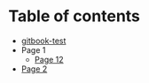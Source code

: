 # Table of contents

* [gitbook-test](README.md)
* Page 1
  * [Page 12](page-1/page-12.md)
* [Page 2](page-2.md)

